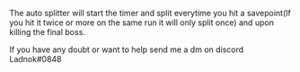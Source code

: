 The auto splitter will start the timer and split everytime you hit a savepoint(If you hit it twice or more on the same run it will only split once) and upon killing the final boss.

If you have any doubt or want to help send me a dm on discord Ladnok#0848
